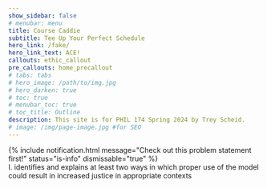 ```yaml
---
show_sidebar: false
# menubar: menu
title: Course Caddie
subtitle: Tee Up Your Perfect Schedule
hero_link: /fake/
hero_link_text: ACE!
callouts: ethic_callout
pre_callouts: home_precallout
# tabs: tabs
# hero_image: /path/to/img.jpg
# hero_darken: true
# toc: true
# menubar_toc: true
# toc_title: Outline
description: This site is for PHIL 174 Spring 2024 by Trey Scheid. 
# image: /img/page-image.jpg #for SEO
---
```

<!-- see home_precallout.yml for content before the callout -->
{% include notification.html
message="Check out this problem statement first!"
status="is-info"
dismissable="true" %}
<br>
I. identifies and explains at least two ways in which proper use of the model could result in
increased justice in appropriate contexts

